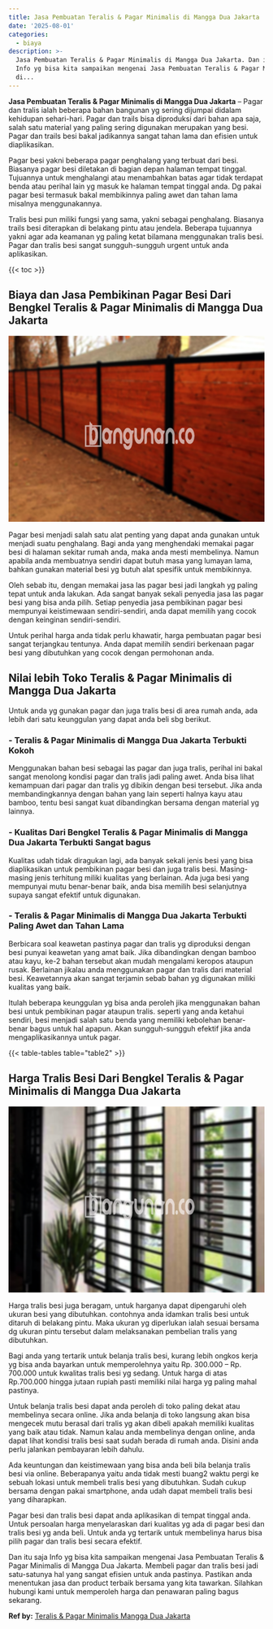 ```yaml
---
title: Jasa Pembuatan Teralis & Pagar Minimalis di Mangga Dua Jakarta
date: '2025-08-01'
categories:
  - biaya
description: >-
  Jasa Pembuatan Teralis & Pagar Minimalis di Mangga Dua Jakarta. Dan itu saja
  Info yg bisa kita sampaikan mengenai Jasa Pembuatan Teralis & Pagar Minimalis
  di...
---
```


**Jasa Pembuatan Teralis & Pagar Minimalis di Mangga Dua Jakarta** – Pagar dan tralis ialah beberapa bahan bangunan yg sering dijumpai didalam kehidupan sehari-hari. Pagar dan trails bisa diproduksi dari bahan apa saja, salah satu material yang paling sering digunakan merupakan yang besi. Pagar dan trails besi bakal jadikannya sangat tahan lama dan efisien untuk diaplikasikan.

Pagar besi yakni beberapa pagar penghalang yang terbuat dari besi. Biasanya pagar besi diletakan di bagian depan halaman tempat tinggal. Tujuannya untuk menghalangi atau menambahkan batas agar tidak terdapat benda atau perihal lain yg masuk ke halaman tempat tinggal anda. Dg pakai pagar besi termasuk bakal membikinnya paling awet dan tahan lama misalnya menggunakannya.

Tralis besi pun miliki fungsi yang sama, yakni sebagai penghalang. Biasanya trails besi diterapkan di belakang pintu atau jendela. Beberapa tujuannya yakni agar ada keamanan yg paling ketat bilamana menggunakan tralis besi. Pagar dan tralis besi sangat sungguh-sungguh urgent untuk anda aplikasikan.

{{< toc >}}

## Biaya dan Jasa Pembikinan Pagar Besi Dari Bengkel Teralis & Pagar Minimalis di Mangga Dua Jakarta

![Jasa Pembuatan Teralis & Pagar Minimalis di Mangga Dua Jakarta](/images/pagar-minimalis-murah-26.png)

Pagar besi menjadi salah satu alat penting yang dapat anda gunakan untuk menjadi suatu penghalang. Bagi anda yang menghendaki memakai pagar besi di halaman sekitar rumah anda, maka anda mesti membelinya. Namun apabila anda membuatnya sendiri dapat butuh masa yang lumayan lama, bahkan gunakan material besi yg butuh alat spesifik untuk membikinnya.

Oleh sebab itu, dengan memakai jasa las pagar besi jadi langkah yg paling tepat untuk anda lakukan. Ada sangat banyak sekali penyedia jasa las pagar besi yang bisa anda pilih. Setiap penyedia jasa pembikinan pagar besi mempunyai keistimewaan sendiri-sendiri, anda dapat memilih yang cocok dengan keinginan sendiri-sendiri.

Untuk perihal harga anda tidak perlu khawatir, harga pembuatan pagar besi sangat terjangkau tentunya. Anda dapat memilih sendiri berkenaan pagar besi yang dibutuhkan yang cocok dengan permohonan anda.

## Nilai lebih Toko Teralis & Pagar Minimalis di Mangga Dua Jakarta

Untuk anda yg gunakan pagar dan juga tralis besi di area rumah anda, ada lebih dari satu keunggulan yang dapat anda beli sbg berikut.

### \- Teralis & Pagar Minimalis di Mangga Dua Jakarta Terbukti Kokoh

Menggunakan bahan besi sebagai las pagar dan juga tralis, perihal ini bakal sangat menolong kondisi pagar dan tralis jadi paling awet. Anda bisa lihat kemampuan dari pagar dan tralis yg dibikin dengan besi tersebut. Jika anda membandingkannya dengan bahan yang lain seperti halnya kayu atau bamboo, tentu besi sangat kuat dibandingkan bersama dengan material yg lainnya.

### \- Kualitas Dari Bengkel Teralis & Pagar Minimalis di Mangga Dua Jakarta Terbukti Sangat bagus

Kualitas udah tidak diragukan lagi, ada banyak sekali jenis besi yang bisa diaplikasikan untuk pembikinan pagar besi dan juga tralis besi. Masing-masing jenis terhitung miliki kualitas yang berlainan. Ada juga besi yang mempunyai mutu benar-benar baik, anda bisa memilih besi selanjutnya supaya sangat efektif untuk digunakan.

### \- Teralis & Pagar Minimalis di Mangga Dua Jakarta Terbukti Paling Awet dan Tahan Lama

Berbicara soal keawetan pastinya pagar dan tralis yg diproduksi dengan besi punyai keawetan yang amat baik. Jika dibandingkan dengan bamboo atau kayu, ke-2 bahan tersebut akan mudah mengalami keropos ataupun rusak. Berlainan jikalau anda menggunakan pagar dan tralis dari material besi. Keawetannya akan sangat terjamin sebab bahan yg digunakan miliki kualitas yang baik.

Itulah beberapa keunggulan yg bisa anda peroleh jika menggunakan bahan besi untuk pembikinan pagar ataupun tralis. seperti yang anda ketahui sendiri, besi menjadi salah satu benda yang memiliki kebolehan benar-benar bagus untuk hal apapun. Akan sungguh-sungguh efektif jika anda mengaplikasikannya untuk pagar.

{{< table-tables table="table2" >}}

## Harga Tralis Besi Dari Bengkel Teralis & Pagar Minimalis di Mangga Dua Jakarta

![Jasa Pembuatan Teralis & Pagar Minimalis di Mangga Dua Jakarta](/images/teralis-minimalis-murah-24.png)

Harga tralis besi juga beragam, untuk harganya dapat dipengaruhi oleh ukuran besi yang dibutuhkan. contohnya anda idamkan tralis besi untuk ditaruh di belakang pintu. Maka ukuran yg diperlukan ialah sesuai bersama dg ukuran pintu tersebut dalam melaksanakan pembelian tralis yang dibutuhkan.

Bagi anda yang tertarik untuk belanja tralis besi, kurang lebih ongkos kerja yg bisa anda bayarkan untuk memperolehnya yaitu Rp. 300.000 – Rp. 700.000 untuk kwalitas tralis besi yg sedang. Untuk harga di atas Rp.700.000 hingga jutaan rupiah pasti memiliki nilai harga yg paling mahal pastinya.

Untuk belanja tralis besi dapat anda peroleh di toko paling dekat atau membelinya secara online. Jika anda belanja di toko langsung akan bisa mengecek mutu berasal dari tralis yg akan dibeli apakah memiliki kualitas yang baik atau tidak. Namun kalau anda membelinya dengan online, anda dapat lihat kondisi tralis besi saat sudah berada di rumah anda. Disini anda perlu jalankan pembayaran lebih dahulu.

Ada keuntungan dan keistimewaan yang bisa anda beli bila belanja tralis besi via online. Beberapanya yaitu anda tidak mesti buang2 waktu pergi ke sebuah lokasi untuk membeli tralis besi yang dibutuhkan. Sudah cukup bersama dengan pakai smartphone, anda udah dapat membeli tralis besi yang diharapkan.

Pagar besi dan tralis besi dapat anda aplikasikan di tempat tinggal anda. Untuk persoalan harga menyelaraskan dari kualitas yg ada di pagar besi dan tralis besi yg anda beli. Untuk anda yg tertarik untuk membelinya harus bisa pilih pagar dan tralis besi secara efektif.

Dan itu saja Info yg bisa kita sampaikan mengenai Jasa Pembuatan Teralis & Pagar Minimalis di Mangga Dua Jakarta. Membeli pagar dan tralis besi jadi satu-satunya hal yang sangat efisien untuk anda pastinya. Pastikan anda menentukan jasa dan product terbaik bersama yang kita tawarkan. Silahkan hubungi kami untuk memperoleh harga dan penawaran paling bagus sekarang.

**Ref by:** [Teralis & Pagar Minimalis Mangga Dua Jakarta](https://id.wikipedia.org/wiki/Teralis)

